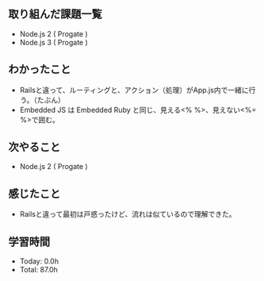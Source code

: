 ## 取り組んだ課題一覧
- Node.js 2 ( Progate )
- Node.js 3 ( Progate )
## わかったこと
- Railsと違って、ルーティングと、アクション（処理）がApp.js内で一緒に行う。（たぶん）
- Embedded JS は Embedded Ruby と同じ、見える<% %>、見えない<%= %>で囲む。
## 次やること
- Node.js 2 ( Progate )
## 感じたこと
- Railsと違って最初は戸惑ったけど、流れは似ているので理解できた。
## 学習時間
- Today: 0.0h
- Total: 87.0h
